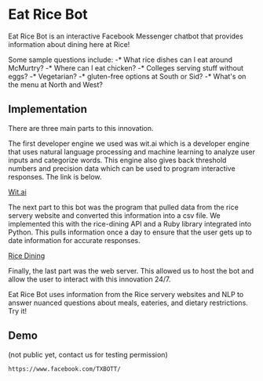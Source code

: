 # Eat Rice Bot

Eat Rice Bot is an interactive Facebook Messenger chatbot that provides information about dining here at Rice!

Some sample questions include:
-* What rice dishes can I eat around McMurtry?
-* Where can I eat chicken?
-* Colleges serving stuff without eggs?
-* Vegetarian?
-* gluten-free options at South or Sid?
-* What's on the menu at North and West?

## Implementation

There are three main parts to this innovation. 

The first developer engine we used was wit.ai which is a developer engine that uses natural language processing and machine learning to analyze
user inputs and categorize words. This engine also gives back threshold numbers and precision data which can be used to program interactive
responses. The link is below.

[Wit.ai](https://wit.ai)

The next part to this bot was the program that pulled data from the rice servery website and converted this information into a csv file. We implemented
this with the rice-dining API and a Ruby library integrated into Python. This pulls information once a day to ensure that the user gets up 
to date information for accurate responses.

[Rice Dining](github.com/numinit/rice-dining)

Finally, the last part was the web server. This allowed us to host the bot and allow the user to interact with this innovation 24/7.

Eat Rice Bot uses information from the Rice servery websites and NLP to answer nuanced questions about meals, eateries, and dietary restrictions. Try it!

## Demo
(not public yet, contact us for testing permission)
```
https://www.facebook.com/TXBOTT/
```

##